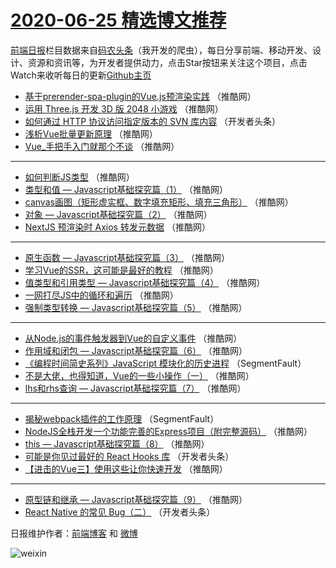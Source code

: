 # [2020-06-25 精选博文推荐](https://toutiao.qdkfweb.cn/date/2020/06/25)

[前端日报](https://qdkfweb.cn/c/news)栏目数据来自[码农头条](https://toutiao.qdkfweb.cn/)（我开发的爬虫），每日分享前端、移动开发、设计、资源和资讯等，为开发者提供动力，点击Star按钮来关注这个项目，点击Watch来收听每日的更新[Github主页](https://github.com/kujian/frontendDaily)
* [基于prerender-spa-plugin的Vue.js预渲染实践](https://toutiao.qdkfweb.cn/144023.html) （推酷网）
* [运用 Three.js 开发 3D 版 2048 小游戏](https://toutiao.qdkfweb.cn/144034.html) （推酷网）
* [如何通过 HTTP 协议访问指定版本的 SVN 库内容](https://toutiao.qdkfweb.cn/144013.html) （开发者头条）
* [浅析Vue批量更新原理](https://toutiao.qdkfweb.cn/144024.html) （推酷网）
* [Vue_手把手入门就那个不谈](https://toutiao.qdkfweb.cn/144035.html) （推酷网）

***
* [如何判断JS类型](https://toutiao.qdkfweb.cn/144014.html) （推酷网）
* [类型和值 &#8212; Javascript基础探究篇（1）](https://toutiao.qdkfweb.cn/144025.html) （推酷网）
* [canvas画图（矩形虚实框、数字填充矩形、填充三角形）](https://toutiao.qdkfweb.cn/144015.html) （推酷网）
* [对象 &#8212; Javascript基础探究篇（2）](https://toutiao.qdkfweb.cn/144026.html) （推酷网）
* [NextJS 预渲染时 Axios 转发元数据](https://toutiao.qdkfweb.cn/144016.html) （推酷网）

***
* [原生函数 &#8212; Javascript基础探究篇（3）](https://toutiao.qdkfweb.cn/144027.html) （推酷网）
* [学习Vue的SSR，这可能是最好的教程](https://toutiao.qdkfweb.cn/144017.html) （推酷网）
* [值类型和引用类型 &#8212; Javascript基础探究篇（4）](https://toutiao.qdkfweb.cn/144028.html) （推酷网）
* [一网打尽JS中的循环和遍历](https://toutiao.qdkfweb.cn/144018.html) （推酷网）
* [强制类型转换 &#8212; Javascript基础探究篇（5）](https://toutiao.qdkfweb.cn/144029.html) （推酷网）

***
* [从Node.js的事件触发器到Vue的自定义事件](https://toutiao.qdkfweb.cn/144019.html) （推酷网）
* [作用域和闭包 &#8212; Javascript基础探究篇（6）](https://toutiao.qdkfweb.cn/144030.html) （推酷网）
* [《编程时间简史系列》JavaScript 模块化的历史进程](https://toutiao.qdkfweb.cn/144009.html) （SegmentFault）
* [不是大佬，也得知道，Vue的一些小操作（一）](https://toutiao.qdkfweb.cn/144020.html) （推酷网）
* [lhs和rhs查询 &#8212; Javascript基础探究篇（7）](https://toutiao.qdkfweb.cn/144031.html) （推酷网）

***
* [揭秘webpack插件的工作原理](https://toutiao.qdkfweb.cn/144010.html) （SegmentFault）
* [NodeJS全栈开发一个功能完善的Express项目（附完整源码）](https://toutiao.qdkfweb.cn/144021.html) （推酷网）
* [this &#8212; Javascript基础探究篇（8）](https://toutiao.qdkfweb.cn/144032.html) （推酷网）
* [可能是你见过最好的 React Hooks 库](https://toutiao.qdkfweb.cn/144011.html) （开发者头条）
* [【进击的Vue三】使用这些让你快速开发](https://toutiao.qdkfweb.cn/144022.html) （推酷网）

***
* [原型链和继承 &#8212; Javascript基础探究篇（9）](https://toutiao.qdkfweb.cn/144033.html) （推酷网）
* [React Native 的常见 Bug（二）](https://toutiao.qdkfweb.cn/144012.html) （开发者头条）

日报维护作者：[前端博客](https://qdkfweb.cn/) 和 [微博](https://qdkfweb.cn/go/weibo)

![weixin](https://user-images.githubusercontent.com/3055447/38468989-651132ac-3b80-11e8-8e6b-15122322a9d7.png)